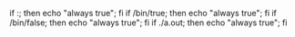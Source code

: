 if :; then echo "always true"; fi
if /bin/true; then echo "always true"; fi
if /bin/false; then echo "always true"; fi
if ./a.out; then echo "always true"; fi

